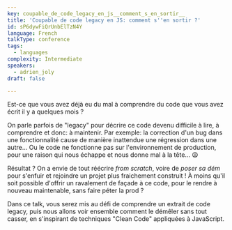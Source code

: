 ```yaml
---
key: coupable_de_code_legacy_en_js__comment_s_en_sortir__
title: 'Coupable de code legacy en JS: comment s''en sortir ?'
id: sP6dywFiQrUnbElTzN4Y
language: French
talkType: conference
tags:
  - languages
complexity: Intermediate
speakers:
  - adrien_joly
draft: false

---
```


Est-ce que vous avez déjà eu du mal à comprendre du code que vous avez écrit il y a quelques mois ?

On parle parfois de "legacy" pour décrire ce code devenu difficile à lire, à comprendre et donc: à maintenir. Par exemple: la correction d'un bug dans une fonctionnalité cause de manière inattendue une régression dans une autre... Ou le code ne fonctionne pas sur l'environnement de production, pour une raison qui nous échappe et nous donne mal à la tête... 😩

Résultat ? On a envie de tout réécrire *from scratch*, voire de *poser sa dém* pour s'enfuir et rejoindre un projet plus fraichement construit ! À moins qu'il soit possible d'offrir un ravalement de façade à ce code, pour le rendre à nouveau maintenable, sans faire péter la prod ?

Dans ce talk, vous serez mis au défi de comprendre un extrait de code legacy, puis nous allons voir ensemble comment le démêler sans tout casser, en s'inspirant de techniques "Clean Code" appliquées à JavaScript.
